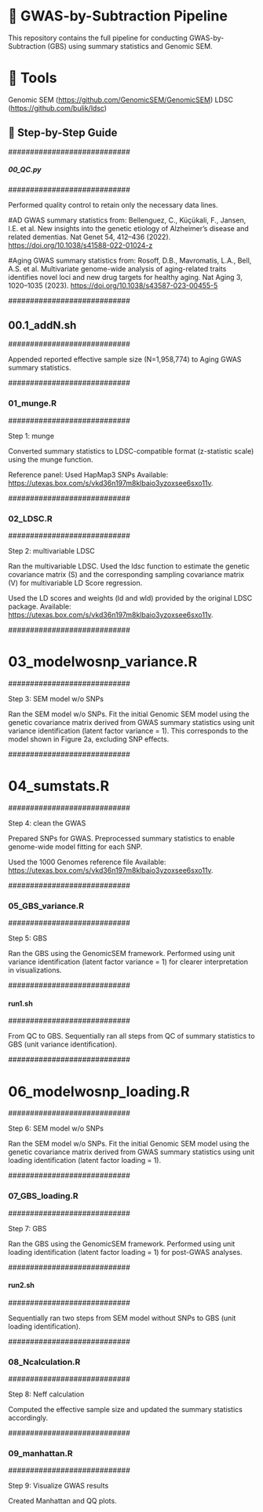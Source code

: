 # 🧬 GWAS-by-Subtraction Pipeline

This repository contains the full pipeline for conducting GWAS-by-Subtraction (GBS) using summary statistics and Genomic SEM.



# 🔧 Tools
Genomic SEM (https://github.com/GenomicSEM/GenomicSEM)
LDSC (https://github.com/bulik/ldsc)



## 🔧 Step-by-Step Guide

############################
##### 00_QC.py #####
############################

Performed quality control to retain only the necessary data lines.

#AD GWAS summary statistics from:
Bellenguez, C., Küçükali, F., Jansen, I.E. et al. New insights into the genetic etiology of Alzheimer’s disease and related dementias. Nat Genet 54, 412–436 (2022).
https://doi.org/10.1038/s41588-022-01024-z

#Aging GWAS summary statistics from:
Rosoff, D.B., Mavromatis, L.A., Bell, A.S. et al. Multivariate genome-wide analysis of aging-related traits identifies novel loci and new drug targets for healthy aging. Nat Aging 3, 1020–1035 (2023).
https://doi.org/10.1038/s43587-023-00455-5



############################
## 00.1_addN.sh ##
############################

Appended reported effective sample size (N=1,958,774) to Aging GWAS summary statistics.



############################
### 01_munge.R ###
############################

Step 1: munge

Converted summary statistics to LDSC-compatible format (z-statistic scale) using the munge function.

Reference panel: Used HapMap3 SNPs
Available: https://utexas.box.com/s/vkd36n197m8klbaio3yzoxsee6sxo11v.



############################
### 02_LDSC.R ###
############################

Step 2: multivariable LDSC

Ran the multivariable LDSC.
Used the ldsc function to estimate the genetic covariance matrix (S) and the corresponding sampling covariance matrix (V) for multivariable LD Score regression.

Used the LD scores and weights (ld and wld) provided by the original LDSC package.
Available: https://utexas.box.com/s/vkd36n197m8klbaio3yzoxsee6sxo11v.



############################
# 03_modelwosnp_variance.R #
############################

Step 3: SEM model w/o SNPs

Ran the SEM model w/o SNPs.
Fit the initial Genomic SEM model using the genetic covariance matrix derived from GWAS summary statistics using unit variance identification (latent factor variance = 1).
This corresponds to the model shown in Figure 2a, excluding SNP effects.



############################
# 04_sumstats.R #
############################

Step 4: clean the GWAS

Prepared SNPs for GWAS.
Preprocessed summary statistics to enable genome-wide model fitting for each SNP.

Used the 1000 Genomes reference file
Available: https://utexas.box.com/s/vkd36n197m8klbaio3yzoxsee6sxo11v.



############################
### 05_GBS_variance.R ###
############################

Step 5: GBS

Ran the GBS using the GenomicSEM framework.
Performed using unit variance identification (latent factor variance = 1) for clearer interpretation in visualizations.



############################
#### run1.sh ####
############################

From QC to GBS.
Sequentially ran all steps from QC of summary statistics to GBS (unit variance identification).



############################
# 06_modelwosnp_loading.R #
############################

Step 6: SEM model w/o SNPs

Ran the SEM model w/o SNPs.
Fit the initial Genomic SEM model using the genetic covariance matrix derived from GWAS summary statistics using unit loading identification (latent factor loading = 1).



############################
### 07_GBS_loading.R ###
############################

Step 7: GBS

Ran the GBS using the GenomicSEM framework.
Performed using unit loading identification (latent factor loading = 1) for post-GWAS analyses.



############################
#### run2.sh ####
############################

Sequentially ran two steps from SEM model without SNPs to GBS (unit loading identification).



############################
### 08_Ncalculation.R ###
############################

Step 8: Neff calculation

Computed the effective sample size and updated the summary statistics accordingly.



############################
### 09_manhattan.R ###
############################

Step 9: Visualize GWAS results

Created Manhattan and QQ plots.

